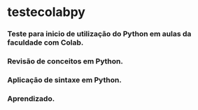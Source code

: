 # testecolabpy
### Teste para inicio de utilização do Python em aulas da faculdade com Colab.
### Revisão de conceitos em Python.
### Aplicação de sintaxe em Python.
### Aprendizado.
